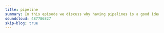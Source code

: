 ```yaml
---
title: pipeline
summary: In this episode we discuss why having pipelines is a good idea and how to implement them.
soundcloud: 487786827
skip-blog: true
---
```

